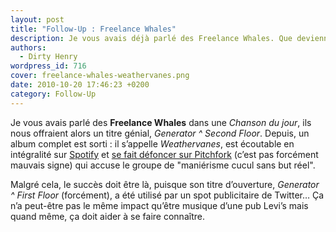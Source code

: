 ```yaml
---
layout: post
title: "Follow-Up : Freelance Whales"
description: Je vous avais déjà parlé des Freelance Whales. Que deviennent-ils ?
authors:
  - Dirty Henry
wordpress_id: 716
cover: freelance-whales-weathervanes.png
date: 2010-10-20 17:46:23 +0200
category: Follow-Up
---
```


Je vous avais parlé des **Freelance Whales** dans une _Chanson du jour_, ils
nous offraient alors un titre génial, _Generator ^ Second Floor_. Depuis, un
album complet est sorti : il s’appelle _Weathervanes_, est écoutable en
intégralité sur [Spotify][1] et [se fait défoncer sur Pitchfork][2] (c’est pas
forcément mauvais signe) qui accuse le groupe de "maniérisme cucul sans but
réel".

Malgré cela, le succès doit être là, puisque son titre d’ouverture, _Generator ^
First Floor_ (forcément), a été utilisé par un spot publicitaire de Twitter… Ça
n’a peut-être pas le même impact qu’être musique d’une pub Levi’s mais quand
même, ça doit aider à se faire connaître.

[1]: https://open.spotify.com/album/4XYtSHEBqUnYbxJ5q3pCze
[2]: https://pitchfork.com/reviews/albums/13955-weathervanes/
